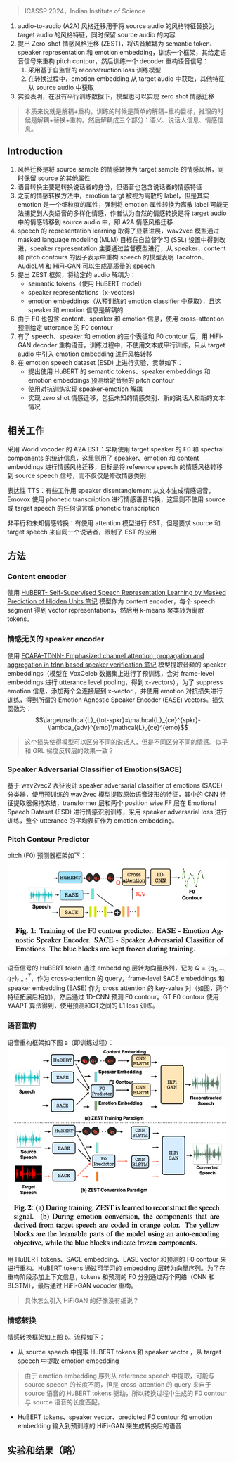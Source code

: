 > ICASSP 2024，Indian Institute of Science

1. audio-to-audio (A2A) 风格迁移用于将 source audio 的风格特征替换为 target audio 的风格特征，同时保留 source audio 的内容
2. 提出  Zero-shot 情感风格迁移 (ZEST)，将语音解耦为 semantic token、speaker representation 和 emotion embedding，训练一个框架，其给定语音信号来重构 pitch contour，然后训练一个 decoder 重构语音信号：
    1. 采用基于自监督的 reconstruction loss 训练模型
    2. 在转换过程中，emotion embedding 从 target audio 中获取，其他特征从 source audio 中获取
3. 实验表明，在没有平行训练数据下，模型也可以实现 zero shot 情感迁移

> 本质来说就是解耦+重构，训练的时候是简单的解耦+重构目标，推理的时候是解耦+替换+重构。然后解耦成三个部分：语义、说话人信息、情感信息。

## Introduction

1. 风格迁移是将 source sample 的情感转换为 target sample 的情感风格，同时保留 source 的其他属性
2. 语音转换主要是转换说话者的身份，但语音也包含说话者的情感特征
3. 之前的情感转换方法中，emotion targt 被视为离散的 label，但是其实 emotion 是一个细粒度的属性，强制将 emotion 属性转换为离散 label 可能无法捕捉到人类语音的多样化情感，作者认为自然的情感转换是将 target audio 中的情感转移到 source audio 中，即 A2A 情感风格迁移
4. speech 的 representation learning 取得了显著进展，wav2vec 模型通过 masked language modeling (MLM) 目标在自监督学习 (SSL) 设置中得到改进，speaker representation 主要通过监督模型进行，从 speaker、content 和 pitch contours 的因子表示中重构 speech 的模型表明 Tacotron、AudioLM 和 HiFi-GAN 可以生成高质量的 speech
5. 提出 ZEST 框架，将给定的 audio 解耦为：
    + semantic tokens（使用 HuBERT model）
    + speaker representations（x-vectors）
    + emotion embeddings（从预训练的 emotion classifier 中获取），且这 speaker 和 emotion 信息是解耦的
6. 由于 F0 也包含 content、speaker 和 emotion 信息，使用 cross-attention 预测给定 utterance 的 F0 contour
7. 有了 speech、speaker 和 emotion 的三个表征和 F0 contour 后，用 HiFi-GAN decoder 重构语音，训练过程中，不使用文本或平行训练，只从 target audio 中引入 emotion embedding 进行风格转移
8. 在 emotion speech dataset (ESD) 上进行实验，贡献如下：
    + 提出使用 HuBERT 的 semantic tokens、speaker embeddings 和 emotion embeddings 预测给定音频的 pitch contour
    + 使用对抗训练实现 speaker-emotion 解耦
    + 实现 zero shot 情感迁移，包括未知的情感类别、新的说话人和新的文本情况

## 相关工作

采用 World vocoder 的 A2A EST：早期使用 target speaker 的 F0 和 spectral components 的统计信息，这里则用了 speaker、emotion 和 content embeddings 进行情感风格迁移，目标是将 reference speech 的情感风格转移到 source speech 信号，而不仅仅是修改情感类别

表达性 TTS：有些工作用 speaker disentanglement 从文本生成情感语音，Emovox 使用 phonetic transcription 进行情感语音转换，这里则不使用 source 或 target speech 的任何语言或 phonetic transcription

非平行和未知情感转换：有使用 attention 模型进行 EST，但是要求 source 和 target speech 来自同一个说话者，限制了 EST 的应用

## 方法

### Content encoder

使用 [HuBERT- Self-Supervised Speech Representation Learning by Masked Prediction of Hidden Units 笔记](../../语音自监督模型论文阅读笔记/HuBERT-%20Self-Supervised%20Speech%20Representation%20Learning%20by%20Masked%20Prediction%20of%20Hidden%20Units%20笔记.md) 模型作为 content encoder，每个 speech segment 得到 vector representations，然后用 k-means 聚类转为离散 tokens。

### 情感无关的 speaker encoder

使用 [ECAPA-TDNN- Emphasized channel attention, propagation and aggregation in tdnn based speaker verification 笔记](../../声纹识别论文阅读笔记/ECAPA-TDNN-%20Emphasized%20channel%20attention,%20propagation%20and%20aggregation%20in%20tdnn%20based%20speaker%20verification%20笔记.md) 模型提取音频的 speaker embeddings（模型在 VoxCeleb 数据集上进行了预训练，会对 frame-level embeddings 进行 utterance level pooling，得到 x-vectors），为了 suppress emotion 信息，添加两个全连接层到 x-vector ，并使用 emotion 对抗损失进行训练，得到所谓的 Emotion Agnostic Speaker Encoder (EASE) vectors。损失函数为：
$$\large\mathcal{L}_{tot-spkr}=\mathcal{L}_{ce}^{spkr}-\lambda_{adv}^{emo}\mathcal{L}_{ce}^{emo}$$
> 这个损失使得模型可以区分不同的说话人，但是不同区分不同的情感。似乎和 GRL 梯度反转层的效果一致？

### Speaker Adversarial Classifier of Emotions(SACE)

基于 wav2vec2 表征设计 speaker adversarial classifier of emotions (SACE) 分类器，使用预训练的 wav2vec 模型提取原始语音波形的特征，其中的 CNN 特征提取器保持冻结，transformer 层和两个 position wise FF 层在 Emotional Speech Dataset (ESD) 进行情感识别训练，采用 speaker adversarial loss 进行训练，整个 utterance 的平均表征作为 emotion embedding。

### Pitch Contour Predictor

pitch (F0) 预测器框架如下：
![](image/Pasted%20image%2020240410163946.png)

语音信号的 HuBERT token 通过 embedding 层转为向量序列，记为 $Q=\{q_1,...,q_T\}_{t=1}^T$，作为 cross-attention 的 query，frame-level SACE embeddings 和 speaker embedding (EASE) 作为 cross attention 的 key-value 对（如图，两个特征拓展后相加），然后通过 1D-CNN 预测 F0 contour。GT F0 contour 使用 YAAPT 算法得到，使用预测和GT之间的 L1 loss 训练。

### 语音重构

语音重构框架如下图 a（即训练过程）：
![](image/Pasted%20image%2020240410164230.png)

用 HuBERT tokens、SACE embedding、EASE vector 和预测的 F0 contour 来进行重构。HuBERT tokens 通过可学习的 embedding 层转为向量序列。为了在重构阶段添加上下文信息，tokens 和预测的 F0 分别通过两个网络（CNN 和 BLSTM），最后通过 HiFi-GAN vocoder 重构。
> 具体怎么引入 HiFiGAN 的好像没有细说？

### 情感转换

情感转换框架如上图 b。流程如下：
+ 从 source speech 中提取 HuBERT tokens 和 speaker vector ，从 target speech 中提取 emotion embedding
> 由于 emotion embedding 序列从 reference speech 中提取，可能与 source speech 的长度不同，但是 cross-attention 的 query 来自于 source 语音的 HuBERT tokens 驱动，所以转换过程中生成的 F0 contour 与 source 语音的长度匹配。
+ HuBERT tokens、speaker vector、predicted F0 contour 和 emotion embedding 输入到预训练的 HiFi-GAN 来生成转换后的语音

## 实验和结果（略）
